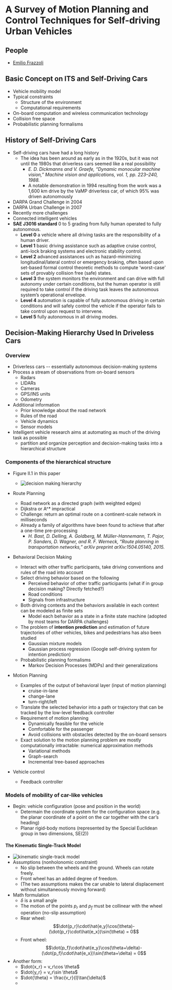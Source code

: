 # A Survey of Motion Planning and Control Techniques for Self-driving Urban Vehicles

## People
* [Emilio Frazzoli](https://ares.lids.mit.edu/)

## Basic Concept on ITS and Self-Driving Cars
* Vehicle mobility model
* Typical constraints
    - Structure of the environment
    - Computational requirements
* On-board computation and wireless communication technology
* Collision free space
* Probabilistic planning formalisms

## History of Self-Driving Cars
* Self-driving cars have had a long history
    -  The idea has been around as early as in the 1920s, but it was not until the 1980s that driverless cars seemed like a real possibility
        + *E. D. Dickmanns and V. Graefe, “Dynamic monocular machine vision,” Machine vision and applications, vol. 1, pp. 223–240, 1988.*
        + A notable demonstration in 1994 resulting from the work was a 1,600 km drive by the VaMP driverless car, of which 95% was driven autonomously
* DARPA Grand Challenge in 2004
* DARPA Urban Challenge in 2007
* Recently more challenges
* Connected intelligent vehicles
* **SAE J3016 standard** 0 to 5 grading from fully human operated to fully autonomous.
    - **Level 0** a vehicle where all driving tasks are the responsibility of a human driver.
    - **Level 1** basic driving assistance such as adaptive cruise control, anti-lock braking systems and electronic stability control.
    -  **Level 2** advanced assistances uch as hazard-minimizing longitudinal/lateral control or emergency braking, often based upon set-based formal control theoretic methods to compute ‘worst-case’ sets of provably collision free (safe) states.
    - **Level 3** the system monitors the environment and can drive with full autonomy under certain conditions, but the human operator is still required to take control if the driving task leaves the autonomous system’s operational envelope.
    - **Level 4** automation is capable of fully autonomous driving in certain conditions and will safely control the vehicle if the operator fails to take control upon request to intervene.
    - **Level 5**  fully autonomous in all driving modes.

## Decision-Making Hierarchy Used In Driveless Cars
### Overview
* Driverless cars -- essentially autonomous decision-making systems
* Process a stream of observations from on-board sensors
    - Radars
    - LIDARs
    - Cameras
    - GPS/INS units
    - Odometry
* Additional information
    - Prior knowledge about the road network
    - Rules of the road
    - Vehicle dynamics
    - Sensor models
* Intelligent vehicle research aims at automating as much of the driving task as possible
    - partition and organize perception and decision-making tasks into a hierarchical structure

### Components of the hierarchical structure
* Figure II.1 in this paper
    - ![decision making hierarchy](http://img.blog.csdn.net/20170225104014143?watermark/2/text/aHR0cDovL2Jsb2cuY3Nkbi5uZXQvY2huMTM=/font/5a6L5L2T/fontsize/400/fill/I0JBQkFCMA==/dissolve/70/gravity/SouthEast)

* Route Planning
    - Road network as a directed graph (with weighted edges)
    - Dijkstra or A^* impractical
    - Challenge: return an optimal route on a continent-scale network in milliseconds
    - Already a family of algorithms have been found to achieve that after a one-time pre-processing
        + *H. Bast, D. Delling, A. Goldberg, M. Müller-Hannemann, T. Pajor, P. Sanders, D. Wagner, and R. F. Werneck, “Route planning in transportation networks,” arXiv preprint arXiv:1504.05140, 2015.*
* Behavioral Decision Making
    - Interact with other traffic participants, take  driving conventions and rules of the road into account
    - Select driving behavior based on the following
        + Perceived behavior of other traffic participants (what if in group decision making? Directly fetched?)
        + Road conditions
        + Signals from infrastructure
    - Both driving contexts and the behaviors available in each context can be modeled as finite sets
        + Model each behavior as a state in a finite state machine (adopted by most teams for DARPA challenges)
    - The problem of **intention prediction** and estimation of future trajectories of other vehicles, bikes and pedestrians has also been studied
        + Gaussian mixture models
        + Gaussian process regression (Google self-driving system for intention prediction)
    -  Probabilistic planning formalisms
        + Markov Decision Processes (MDPs) and their generalizations
* Motion Planning
    - Examples of the output of behavioral layer (input of motion planning)
        + cruise-in-lane
        + change-lane
        + turn-right/left
    - Translate the selected behavior into a path or trajectory that can be tracked by the low-level feedback controller
    - Requirement of motion planning
        + Dynamically feasible for the vehicle
        + Comfortable for the passenger
        + Avoid collisions with obstacles detected by the on-board sensors
    - Exact solution to the motion planning problem are mostly computationally intractable: numerical approximation methods
        + Variational methods
        + Graph-search
        + Incremental tree-based approaches
* Vehicle control
    - Feedback controller

### Models of mobility of car-like vehicles
* Begin: vehicle configuration (pose and position in the world)
    - Determain the coordinate system for the configuration space (e.g. the planar coordinate of a point on the car together with the car’s heading)
    - Planar rigid-body motions (represented by the Special Euclidean group in two dimensions, SE(2))

#### The Kinematic Single-Track Model
* ![kinematic single-track model](http://img.blog.csdn.net/20170225112044453?watermark/2/text/aHR0cDovL2Jsb2cuY3Nkbi5uZXQvY2huMTM=/font/5a6L5L2T/fontsize/400/fill/I0JBQkFCMA==/dissolve/70/gravity/SouthEast)
* Assumptions (nonholonomic constraint)
    - No slip between the wheels and the ground. Wheels can rotate freely.
    - Front wheel has an added degree of freedom.
    - (The two assumptions makes the car unable to  lateral displacement without simultaneously moving forward)
* Math formulation
    - $\delta$ is a small angle
    - The motion of the points $p_r$ and $p_f$ must be collinear with the wheel operation (no-slip assumption)
    - Rear wheel: $$\dot{p_r}\cdot\hat{e_y}\cos(\theta)-(\dot{p_r}\cdot\hat{e_x})\sin(\theta) = 0$$
    - Front wheel: $$\dot{p_f}\cdot\hat{e_y}\cos(\theta+\delta)-(\dot{p_f}\cdot\hat{e_x})\sin(\theta+\delta) = 0$$
* Another form:
    - $\dot{x_r} = v_r\cos \theta$
    - $\dot{y_r} = v_r\sin \theta$
    - $\dot{\theta} = \frac{v_r}{l}\tan{\delta}$
    - 

